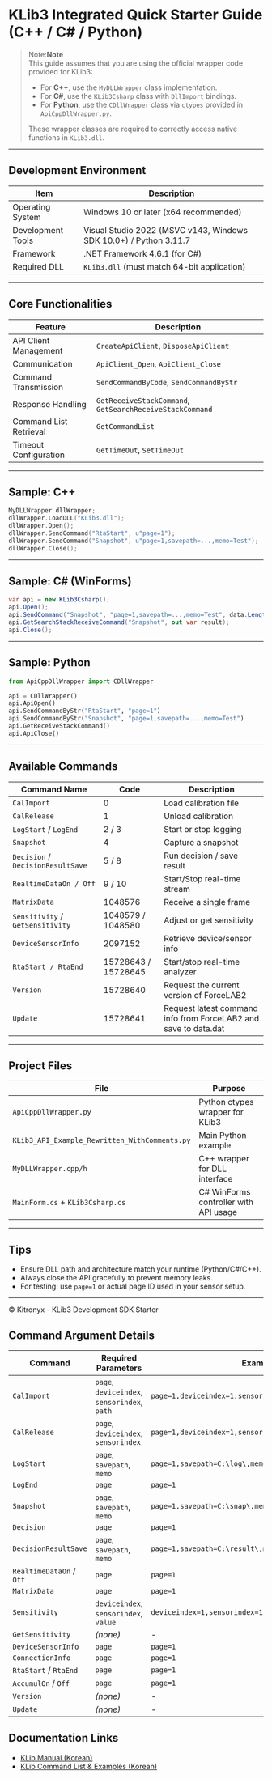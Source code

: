 # KLib3 Integrated Quick Starter Guide (C++ / C# / Python)

> Note:**Note**  
> This guide assumes that you are using the official wrapper code provided for KLib3:
> 
> - For **C++**, use the `MyDLLWrapper` class implementation.
> - For **C#**, use the `KLib3Csharp` class with `DllImport` bindings.
> - For **Python**, use the `CDllWrapper` class via `ctypes` provided in `ApiCppDllWrapper.py`.
>
> These wrapper classes are required to correctly access native functions in `KLib3.dll`.

---

## Development Environment

| Item | Description |
|------|-------------|
| Operating System | Windows 10 or later (x64 recommended) |
| Development Tools | Visual Studio 2022 (MSVC v143, Windows SDK 10.0+) / Python 3.11.7 |
| Framework | .NET Framework 4.6.1 (for C#) |
| Required DLL | `KLib3.dll` (must match 64-bit application) |

---

## Core Functionalities

| Feature | Description |
|--------|-------------|
| API Client Management | `CreateApiClient`, `DisposeApiClient` |
| Communication | `ApiClient_Open`, `ApiClient_Close` |
| Command Transmission | `SendCommandByCode`, `SendCommandByStr` |
| Response Handling | `GetReceiveStackCommand`, `GetSearchReceiveStackCommand` |
| Command List Retrieval | `GetCommandList` |
| Timeout Configuration | `GetTimeOut`, `SetTimeOut` |

---

## Sample: C++

```cpp
MyDLLWrapper dllWrapper;
dllWrapper.LoadDLL("KLib3.dll");
dllWrapper.Open();
dllWrapper.SendCommand("RtaStart", u"page=1");
dllWrapper.SendCommand("Snapshot", u"page=1,savepath=...,memo=Test");
dllWrapper.Close();
```

---

## Sample: C# (WinForms)

```csharp
var api = new KLib3Csharp();
api.Open();
api.SendCommand("Snapshot", "page=1,savepath=...,memo=Test", data.Length);
api.GetSearchStackReceiveCommand("Snapshot", out var result);
api.Close();
```

---

## Sample: Python

```python
from ApiCppDllWrapper import CDllWrapper

api = CDllWrapper()
api.ApiOpen()
api.SendCommandByStr("RtaStart", "page=1")
api.SendCommandByStr("Snapshot", "page=1,savepath=...,memo=Test")
api.GetReceiveStackCommand()
api.ApiClose()
```

---

## Available Commands

| Command Name | Code | Description |
|--------------|------|-------------|
| `CalImport` | 0 | Load calibration file |
| `CalRelease` | 1 | Unload calibration |
| `LogStart` / `LogEnd` | 2 / 3 | Start or stop logging |
| `Snapshot` | 4 | Capture a snapshot |
| `Decision` / `DecisionResultSave` | 5 / 8 | Run decision / save result |
| `RealtimeDataOn / Off` | 9 / 10 | Start/Stop real-time stream |
| `MatrixData` | 1048576 | Receive a single frame |
| `Sensitivity` / `GetSensitivity` | 1048579 / 1048580 | Adjust or get sensitivity |
| `DeviceSensorInfo` | 2097152 | Retrieve device/sensor info |
| `RtaStart / RtaEnd` | 15728643 / 15728645 | Start/stop real-time analyzer |
| `Version` | 15728640 | Request the current version of ForceLAB2 |
| `Update` | 15728641 | Request latest command info from ForceLAB2 and save to data.dat |

---

## Project Files

| File | Purpose |
|------|---------|
| `ApiCppDllWrapper.py` | Python ctypes wrapper for KLib3 |
| `KLib3_API_Example_Rewritten_WithComments.py` | Main Python example |
| `MyDLLWrapper.cpp/h` | C++ wrapper for DLL interface |
| `MainForm.cs` + `KLib3Csharp.cs` | C# WinForms controller with API usage |

---

## Tips

- Ensure DLL path and architecture match your runtime (Python/C#/C++).
- Always close the API gracefully to prevent memory leaks.
- For testing: use `page=1` or actual page ID used in your sensor setup.

---

© Kitronyx - KLib3 Development SDK Starter

## Command Argument Details

| Command | Required Parameters | Example |
|---------|---------------------|---------|
| `CalImport` | `page`, `deviceindex`, `sensorindex`, `path` | `page=1,deviceindex=1,sensorindex=1,path=C:\cal\file\` |
| `CalRelease` | `page`, `deviceindex`, `sensorindex` | `page=1,deviceindex=1,sensorindex=1` |
| `LogStart` | `page`, `savepath`, `memo` | `page=1,savepath=C:\log\,memo=test` |
| `LogEnd` | `page` | `page=1` |
| `Snapshot` | `page`, `savepath`, `memo` | `page=1,savepath=C:\snap\,memo=example` |
| `Decision` | `page` | `page=1` |
| `DecisionResultSave` | `page`, `savepath`, `memo` | `page=1,savepath=C:\result\,memo=ok` |
| `RealtimeDataOn` / `Off` | `page` | `page=1` |
| `MatrixData` | `page` | `page=1` |
| `Sensitivity` | `deviceindex`, `sensorindex`, `value` | `deviceindex=1,sensorindex=1,value=25` |
| `GetSensitivity` | *(none)* | - |
| `DeviceSensorInfo` | `page` | `page=1` |
| `ConnectionInfo` | `page` | `page=1` |
| `RtaStart` / `RtaEnd` | `page` | `page=1` |
| `AccumulOn` / `Off` | `page` | `page=1` |
| `Version` | *(none)* | - |
| `Update` | *(none)* | - |

## Documentation Links

- [KLib Manual (Korean)](https://github.com/kitronyx/KLib3/blob/main/doc/240105_%EC%96%91%EB%B0%A9%ED%96%A5%20API%20%ED%86%B5%EC%8B%A0%20%EB%A7%A4%EB%89%B4%EC%96%BC.pdf)
- [KLib Command List & Examples (Korean)](https://github.com/kitronyx/KLib3/blob/main/doc/%EC%96%91%EB%B0%A9%ED%96%A5%20API%20%EC%A7%80%EB%A0%B9%20%EB%AA%A9%EB%A1%9D%20%EB%B0%8F%20%EC%98%88%EC%8B%9C%20v2.7.1%20Retail.pdf)
